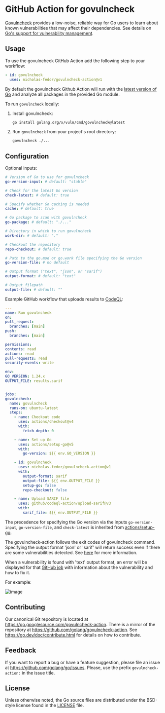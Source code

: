 # GitHub Action for govulncheck

[Govulncheck](https://pkg.go.dev/golang.org/x/vuln/cmd/govulncheck) provides a low-noise, reliable way for Go users to learn about known vulnerabilities that may affect their dependencies.
See details on [Go's support for vulnerability management](https://go.dev/blog/vuln).

## Usage

To use the govulncheck GitHub Action add the following step to your workflow:

  ```yaml
  - id: govulncheck
    uses: nicholas-fedor/govulncheck-action@v1
  ```

By default the govulncheck Github Action will run with the [latest version of Go](https://go.dev/doc/install) and analyze all packages in the provided Go module.

To run `govulncheck` locally:

1. Install govulncheck:

    ```bash
    go install golang.org/x/vuln/cmd/govulncheck@latest
    ```

2. Run `govulncheck` from your project's root directory:

    ```bash
    govulncheck ./...
    ```

## Configuration

Optional inputs:

  ```yaml
  # Version of Go to use for govulncheck
  go-version-input: # default: "stable"

  # Check for the latest Go version
  check-latest: # default: true

  # Specify whether Go caching is needed
  cache: # default: true

  # Go package to scan with govulncheck
  go-package: # default: "./..."

  # Directory in which to run govulncheck
  work-dir: # default: "."

  # Checkout the repository
  repo-checkout: # default: true

  # Path to the go.mod or go.work file specifying the Go version
  go-version-file: # no default

  # Output format ("text", "json", or "sarif")
  output-format: # default: "text"

  # Output filepath
  output-file: # default: ""
  ```

Example GitHub workflow that uploads results to [CodeQL](https://docs.github.com/en/code-security/code-scanning/introduction-to-code-scanning/about-code-scanning-with-codeql):

  ```yaml
---
name: Run govulncheck
on:
  pull_request:
    branches: [main]
  push:
    branches: [main]

permissions:
  contents: read
  actions: read
  pull-requests: read
  security-events: write

env:
  GO_VERSION: 1.24.x
  OUTPUT_FILE: results.sarif


jobs:
  govulncheck:
    name: govulncheck
    runs-on: ubuntu-latest
    steps:
      - name: Checkout code
        uses: actions/checkout@v4
        with:
          fetch-depth: 0

      - name: Set up Go
        uses: actions/setup-go@v5
        with:
          go-version: ${{ env.GO_VERSION }}

      - id: govulncheck
        uses: nicholas-fedor/govulncheck-action@v1
        with:
          output-format: sarif
          output-file: ${{ env.OUTPUT_FILE }}
          setup-go: false
          repo-checkout: false

      - name: Upload SARIF file
        uses: github/codeql-action/upload-sarif@v3
        with:
          sarif_file: ${{ env.OUTPUT_FILE }}
  ```

The precedence for specifying the Go version via the inputs `go-version-input`, `go-version-file`, and `check-latest` is inherited from [actions/setup-go](https://github.com/actions/setup-go).

The govulncheck-action follows the exit codes of govulncheck command.
Specifying the output format 'json' or 'sarif' will return success even if there are some vulnerabilities detected. See [here](https://pkg.go.dev/golang.org/x/vuln/cmd/govulncheck#hdr-Exit_codes)
for more information.

When a vulnerability is found with 'text' output format, an error will be displayed for that [GitHub job](https://docs.github.com/en/actions/using-jobs/using-jobs-in-a-workflow) with information about the vulnerability and how to fix it.

For example:

![image](https://github.com/bkessler-go/prototype-repo/assets/107496148/932a2e5c-730e-4583-90f3-edab3ca06f60)

## Contributing

Our canonical Git repository is located at <https://go.googlesource.com/govulncheck-action>.
There is a mirror of the repository at <https://github.com/golang/govulncheck-action>.
See <https://go.dev/doc/contribute.html> for details on how to contribute.

## Feedback

If you want to report a bug or have a feature suggestion, please file an issue at <https://github.com/golang/go/issues>.
Please, use the prefix `govulncheck-action:` in the issue title.

## License

Unless otherwise noted, the Go source files are distributed under the BSD-style license found in the [LICENSE](LICENSE) file.
